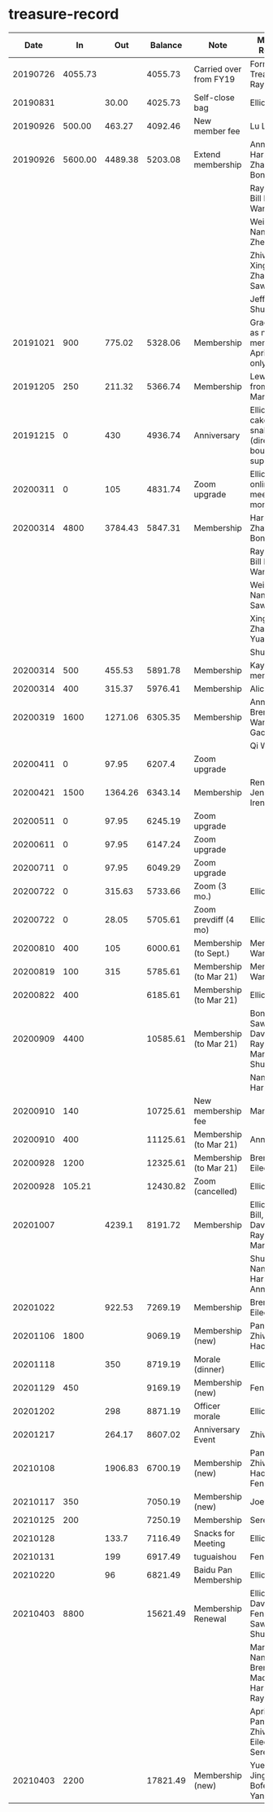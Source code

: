 # treasure-record

| Date     | In      | Out     | Balance | Note                   | Members Referred                                            |
| -------- | ------- | ------- | ------- | ---------------------- | ----------------------------------------------------------- |
| 20190726 | 4055.73 |         | 4055.73 | Carried over from FY19 | Former Treasurer Raymond                                    |
| 20190831 |         | 30.00   | 4025.73 | Self-close bag         | Elliot Zhang                                                |
| 20190926 | 500.00  | 463.27  | 4092.46 | New member fee         | Lu Li                                                       |
| 20190926 | 5600.00 | 4489.38 | 5203.08 | Extend membership      | Annie Liu, Harper Zhang, Bonnie Wang                        |
|          |         |         |         |                        | Raymond Lu, Bill Lin, Olivia Wang                           |
|          |         |         |         |                        | Wei Dong, Nancy Wang, Zhe Shang                             |
|          |         |         |         |                        | Zhiwei Fan, Xingzhi Zhang, Sawyer Li                        |
|          |         |         |         |                        | Jeff Liu, Shuhan Li                                         |
| 20191021 | 900     | 775.02  | 5328.06 | Membership             | Grace Yuan as new member, April extend only                 |
| 20191205 | 250     | 211.32  | 5366.74 | Membership             | Lewis Liu from Dec. to Mar.                                 |
| 20191215 | 0       | 430     | 4936.74 | Anniversary            | Elliot, cake+some snakes (directly bought from supermarket) |
| 20200311 | 0       | 105     | 4831.74 | Zoom upgrade           | Elliot, for online meeting, 1 month first                   |
| 20200314 | 4800    | 3784.43 | 5847.31 | Membership             | Harper Zhang, Bonnie Wang                                   |
|          |         |         |         |                        | Raymond Lu, Bill Lin, Olivia Wang                           |
|          |         |         |         |                        | Wei Dong, Nancy Wang, Sawyer Li                             |
|          |         |         |         |                        | Xingzhi Zhang, Grace Yuan, Lu Li                            |
|          |         |         |         |                        | Shuhan Li                                                   |
| 20200314 | 500     | 455.53  | 5891.78 | Membership             | Kay as new member                                           |
| 20200314 | 400     | 315.37  | 5976.41 | Membership             | Alicia Guo                                                  |
| 20200319 | 1600    | 1271.06 | 6305.35 | Membership             | Annie Liu, Brenda Wang, April Gao                           |
|          |         |         |         |                        | Qi Wang                                                     |
| 20200411 | 0       | 97.95   | 6207.4  | Zoom upgrade           |                                                             |
| 20200421 | 1500    | 1364.26 | 6343.14 | Membership             | Ren Eileen, Jenny Liu, Irene Zhao                           |
| 20200511 | 0       | 97.95   | 6245.19 | Zoom upgrade           |                                                             |
| 20200611 | 0       | 97.95   | 6147.24 | Zoom upgrade           |                                                             |
| 20200711 | 0       | 97.95   | 6049.29 | Zoom upgrade           |                                                             |
| 20200722 | 0       | 315.63  | 5733.66 | Zoom (3 mo.)           | Elliot Zhang                                                |
| 20200722 | 0       | 28.05   | 5705.61 | Zoom prevdiff (4 mo)   | Elliot Zhang                                                |
| 20200810 | 400     | 105     | 6000.61 | Membership (to Sept.)  | Mengyun Wang                                                |
| 20200819 | 100     | 315     | 5785.61 | Membership (to Mar 21) | Mengyun Wang                                                |
| 20200822 | 400     |         | 6185.61 | Membership (to Mar 21) | Elliot                                                      |
| 20200909 | 4400    |         | 10585.61| Membership (to Mar 21) | Bonnie, Bill, Sawyer, Davie, Kay, Raymond, Marissa, Shuhan  |
|          |         |         |         |                        | Nancy, Harper, Julia                                        |
| 20200910 | 140     |         | 10725.61| New membership fee     | Marissa                                                     |
| 20200910 | 400     |         | 11125.61| Membership (to Mar 21) | Annie                                                       |
| 20200928 | 1200    |         | 12325.61| Membership (to Mar 21) | Brenda, Eileen, Alicia                                      |
| 20200928 | 105.21  |         | 12430.82| Zoom (cancelled)       | Elliot                                                      |
| 20201007 |         | 4239.1  | 8191.72 | Membership             | Elliot, Bonnie, Bill, Sawyer, Davie, Kay, Raymond, Marissa* |
|          |         |         |         |                        | Shuhan, Nancy, Harper, Julia, Annie                         |
| 20201022 |         | 922.53  | 7269.19 | Membership             | Brenda, Eileen, Alicia                                      |
| 20201106 | 1800    |         | 9069.19 | Membership (new)       | Pan, Locke, Zhiwei, Haoyu                                   |
| 20201118 |         | 350     | 8719.19 | Morale (dinner)        | Elliot                                                      |
| 20201129 |   450   |         | 9169.19 | Membership (new)       | Fengling                                                    |
| 20201202 |         | 298     | 8871.19 | Officer morale         | Elliot                                                      |
| 20201217 |         | 264.17  | 8607.02 | Anniversary Event      | Zhiwei                                                      |
| 20210108 |         | 1906.83 | 6700.19 | Membership (new)       | Pan, Locke, Zhiwei, Haoyu, Fengling                         |
| 20210117 |   350   |         | 7050.19 | Membership (new)       | Joey                                                        |
| 20210125 |   200   |         | 7250.19 | Membership             | Serena                                                      |
| 20210128 |         |  133.7  | 7116.49 | Snacks for Meeting     | Elliot                                                      |
| 20210131 |         |  199    | 6917.49 | tuguaishou             | Fengling                                                    |
| 20210220 |         |   96    | 6821.49 | Baidu Pan Membership   | Elliot                                                      |
| 20210403 |   8800  |         | 15621.49| Membership Renewal     | Elliot, Bonnie, Davie, Locke, Fengling, Sawyer, Shuhan      |
|          |         |         |         |                        | Marissa, Nancy, Brenda, Madison, Harper, Raymond, Bill      |
|          |         |         |         |                        | April, Kay, Pan, Haoyu, Zhiwei, Eileen, Serena, Julia       |
| 20210403 |   2200  |         | 17821.49| Membership (new)       | Yue Li, Jingyu, Bofeng, Nan Yang                            |

